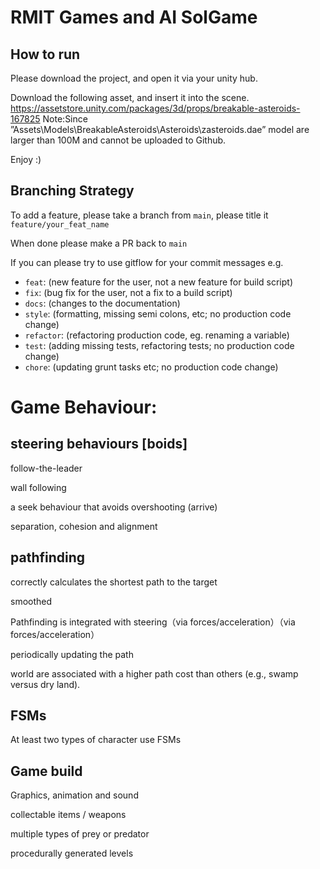 # RMIT Games and AI SolGame
## How to run
Please download the project, and open it via your unity hub.

Download the following asset, and insert it into the scene.
https://assetstore.unity.com/packages/3d/props/breakable-asteroids-167825
Note:Since ”Assets\Models\BreakableAsteroids\Asteroids\zasteroids.dae” model are larger than 100M and cannot be uploaded to Github.

Enjoy :)

## Branching Strategy

To add a feature, please take a branch from `main`, please title it `feature/your_feat_name`

When done please make a PR back to `main`

If you can please try to use gitflow for your commit messages e.g.
- `feat`: (new feature for the user, not a new feature for build script)
- `fix`: (bug fix for the user, not a fix to a build script)
- `docs`: (changes to the documentation)
- `style`: (formatting, missing semi colons, etc; no production code change)
- `refactor`: (refactoring production code, eg. renaming a variable)
- `test`: (adding missing tests, refactoring tests; no production code change)
- `chore`: (updating grunt tasks etc; no production code change)



# Game Behaviour:

## steering behaviours [boids]

follow-the-leader

wall following

a seek behaviour that avoids overshooting (arrive)

separation, cohesion and alignment


## pathfinding

correctly calculates the shortest path to the target 

smoothed 

Pathfinding is integrated with steering（via forces/acceleration）（via forces/acceleration）

periodically updating the path

world are associated with a higher path cost than others (e.g., swamp versus dry land).

## FSMs

At least two types of character use FSMs

## Game build

Graphics, animation and sound

collectable items / weapons

multiple types of prey or predator

procedurally generated levels
